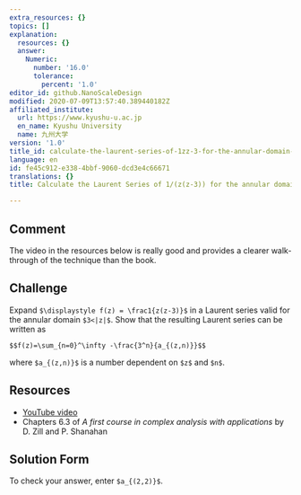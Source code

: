 ```yaml
---
extra_resources: {}
topics: []
explanation:
  resources: {}
  answer:
    Numeric:
      number: '16.0'
      tolerance:
        percent: '1.0'
editor_id: github.NanoScaleDesign
modified: 2020-07-09T13:57:40.389440182Z
affiliated_institute:
  url: https://www.kyushu-u.ac.jp
  en_name: Kyushu University
  name: 九州大学
version: '1.0'
title_id: calculate-the-laurent-series-of-1zz-3-for-the-annular-domain-3z
language: en
id: fe45c912-e338-4bbf-9060-dcd3e4c66671
translations: {}
title: Calculate the Laurent Series of 1/(z(z-3)) for the annular domain 3<|z|

---
```


## Comment
The video in the resources below is really good and provides a clearer walk-through of the technique than the book.

## Challenge
Expand `$\displaystyle f(z) = \frac1{z(z-3)}$` in a Laurent series valid for the annular domain `$3<|z|$`. Show that the resulting Laurent series can be written as

`$$f(z)=\sum_{n=0}^\infty -\frac{3^n}{a_{(z,n)}}$$`

where `$a_{(z,n)}$` is a number dependent on `$z$` and `$n$`.

## Resources
- [YouTube video](https://www.youtube.com/watch?v=LJrP5PCCpTI&list=PLi7yHjesblV0sSfZzWdSUXGO683n_nJdQ&index=31)
- Chapters 6.3 of *A first course in complex analysis with applications* by D. Zill and P. Shanahan


## Solution Form
To check your answer, enter `$a_{(2,2)}$`.
